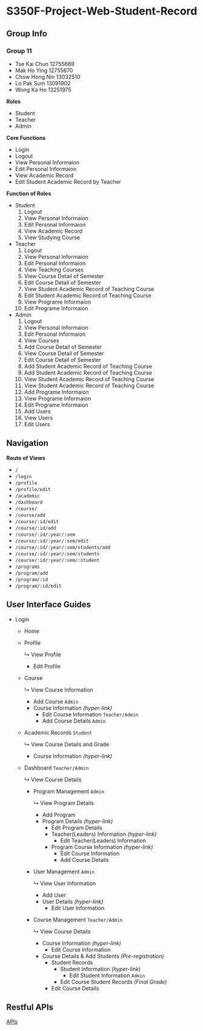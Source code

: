 # S350F-Project-Web-Student-Record
## Group Info
### Group 11
- Tse Kai Chun 12755669
- Mak Ho Ying 12755670
- Chow Hong Nin 13032510
- Lo Pak Sum 13091902
- Wong Ka Ho 13251975

**Roles**
- Student
- Teacher
- Admin

**Core Functions**
- Login
- Logout
- View Personal Informaion
- Edit Personal Informaion
- View Academic Record
- Edit Student Academic Record by Teacher

**Function of Roles**
- Student
	1. Logout
	2. View Personal Informaion
	3. Edit Personal Informaion
	4. View Academic Record
	5. View Studying Course
- Teacher
	1. Logout
	2. View Personal Informaion
	3. Edit Personal Informaion
	4. View Teaching Courses
	5. View Course Detail of Semester
	6. Edit Course Detail of Semester
	7. View Student Academic Record of Teaching Course
	8. Edit Student Academic Record of Teaching Course
	9. View Programe Informaion
	10. Edit Programe Informaion
- Admin
	1. Logout
	2. View Personal Informaion
	3. Edit Personal Informaion
	4. View Courses
	5. Add Course Detail of Semester
	6. View Course Detail of Semester
	7. Edit Course Detail of Semester
	8. Add Student Academic Record of Teaching Course
	9. Add Student Academic Record of Teaching Course
	10. View Student Academic Record of Teaching Course
	11. View Student Academic Record of Teaching Course
	12. Add Programe Informaion
	13. View Programe Informaion
	14. Edit Programe Informaion
	15. Add Users
	16. View Users
	17. Edit Users

## Navigation
**Route of Views**
   - `/`
   - `/login`
   - `/profile`
   - `/profile/edit`
   - `/academic`
   - `/dashboard`
   - `/course/`
   - `/course/add`
   - `/course/:id/edit`
   - `/course/:id/add`
   - `/course/:id/:year/:sem`
   - `/course/:id/:year/:sem/edit`
   - `/course/:id/:year/:sem/students/add`
   - `/course/:id/:year/:sem/students`
   - `/course/:id/:year/:sem/:student`
   - `/programs`
   - `/program/add`
   - `/program/:id`
   - `/program/:id/edit`

## User Interface Guides
- Login

	- Home

	- Profile <p> ↳ View Profile
		- Edit Profile

	- Course <p> ↳ View Course Information
		- Add Course `Admin`
		- Course Information _(hyper-link)_
			- Edit Course Information `Teacher/Admin`
			- Add Course Details `Admin`

	- Academic Records `Student` <p> ↳ View Course Details and Grade
		-  Course Information _(hyper-link)_

	- Dashboard `Teacher/Admin` <p> ↳ View Course Details
		- Program Management `Admin` <p> ↳ View Program Details
			- Add Program 
			- Program Details _(hyper-link)_
				- Edit Program Details
				- Teacher(Leaders) Information _(hyper-link)_
					- Edit Teacher(Leaders) Information 
				- Program Course Information _(hyper-link)_
					- Edit Course Information 
					- Add Course Details
			
		- User Management `Admin` <p> ↳ View User Information
			- Add User
			- User Details _(hyper-link)_
				- Edit User Information 

		- Course Management `Teacher/Admin` <p> ↳ View Course Details
			- Course Information _(hyper-link)_
				- Edit Course Information 
			- Course Details & Add Students _(Pre-registration)_
				- Student Records
					- Student Information _(hyper-link)_
						- Edit Student Information `Admin`
					- Edit Course Student Records _(Final Grade)_
				- Edit Course Details


## Restful APIs
[APIs](/routes/README.md)
